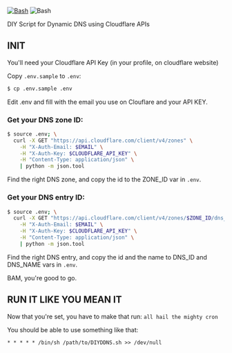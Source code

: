 [![Bash](https://img.shields.io/github/license/ctrlaltdev/DIYDDNS.svg?style=for-the-badge)](https:github.com/ctrlaltdev/DIYDDNS/blob/master/LICENSE)
![Bash](https://img.shields.io/badge/_-SH-4EAA25.svg?style=for-the-badge)

DIY Script for Dynamic DNS using Cloudflare APIs

## INIT

You'll need your Cloudflare API Key (in your profile, on cloudflare website)

Copy `.env.sample` to `.env`:
```bash
$ cp .env.sample .env
```

Edit .env and fill with the email you use on Clouflare and your API KEY.

### Get your DNS zone ID: 

```bash
$ source .env; \
  curl -X GET "https://api.cloudflare.com/client/v4/zones" \
    -H "X-Auth-Email: $EMAIL" \
    -H "X-Auth-Key: $CLOUDFLARE_API_KEY" \
    -H "Content-Type: application/json" \
    | python -m json.tool
```

Find the right DNS zone, and copy the id to the ZONE_ID var in `.env`.

### Get your DNS entry ID:

```bash
$ source .env; \
  curl -X GET "https://api.cloudflare.com/client/v4/zones/$ZONE_ID/dns_records" \
    -H "X-Auth-Email: $EMAIL" \
    -H "X-Auth-Key: $CLOUDFLARE_API_KEY" \
    -H "Content-Type: application/json" \
    | python -m json.tool
```

Find the right DNS entry, and copy the id and the name to DNS_ID and DNS_NAME vars in `.env`.

BAM, you're good to go.

## RUN IT LIKE YOU MEAN IT

Now that you're set, you have to make that run: `all hail the mighty cron`

You should be able to use something like that:
```
* * * * * /bin/sh /path/to/DIYDDNS.sh >> /dev/null
```